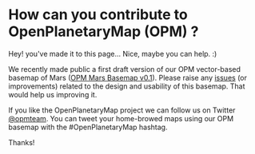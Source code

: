 # How can you contribute to OpenPlanetaryMap (OPM) ?

Hey! you've made it to this page... Nice, maybe you can help. :)

We recently made public a first draft version of our OPM vector-based basemap of Mars ([OPM Mars Basemap v0.1](https://github.com/openplanetary/opm/wiki/OPM-Mars-Basemap-v0.1)).
Please raise any [issues](https://github.com/openplanetary/opm/issues) (or improvements) related to the design and usability of this basemap. That would help us improving it.

If you like the OpenPlanetaryMap project we can follow us on Twitter [@opmteam](https://twitter.com/opmteam).
You can tweet your home-browed maps using our OPM basemap with the #OpenPlanetaryMap hashtag.

Thanks!

